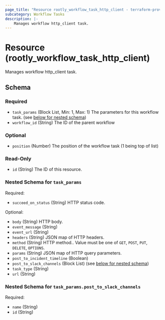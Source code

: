```yaml
---
page_title: "Resource rootly_workflow_task_http_client - terraform-provider-rootly"
subcategory: Workflow Tasks
description: |-
    Manages workflow http_client task.
---
```


# Resource (rootly_workflow_task_http_client)

Manages workflow http_client task.



<!-- schema generated by tfplugindocs -->
## Schema

### Required

- `task_params` (Block List, Min: 1, Max: 1) The parameters for this workflow task. (see [below for nested schema](#nestedblock--task_params))
- `workflow_id` (String) The ID of the parent workflow

### Optional

- `position` (Number) The position of the workflow task (1 being top of list)

### Read-Only

- `id` (String) The ID of this resource.

<a id="nestedblock--task_params"></a>
### Nested Schema for `task_params`

Required:

- `succeed_on_status` (String) HTTP status code.

Optional:

- `body` (String) HTTP body.
- `event_message` (String)
- `event_url` (String)
- `headers` (String) JSON map of HTTP headers.
- `method` (String) HTTP method.. Value must be one of `GET`, `POST`, `PUT`, `DELETE`, `OPTIONS`.
- `params` (String) JSON map of HTTP query parameters.
- `post_to_incident_timeline` (Boolean)
- `post_to_slack_channels` (Block List) (see [below for nested schema](#nestedblock--task_params--post_to_slack_channels))
- `task_type` (String)
- `url` (String)

<a id="nestedblock--task_params--post_to_slack_channels"></a>
### Nested Schema for `task_params.post_to_slack_channels`

Required:

- `name` (String)
- `id` (String)
